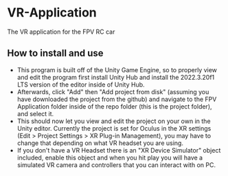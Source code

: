 # VR-Application
 The VR application for the FPV RC car
## How to install and use
- This program is built off of the Unity Game Engine, so to properly view and edit the program first install Unity Hub and install the 2022.3.20f1 LTS version of the editor inside of Unity Hub.
- Afterwards, click "Add" then "Add project from disk" (assuming you have downloaded the project from the github) and navigate to the FPV Application folder inside of the repo folder (this is the project folder), and select it.
- This should now let you view and edit the project on your own in the Unity editor. Currently the project is set for Oculus in the XR settings (Edit > Project Settings > XR Plug-in Management), you may have to change that depending on what VR headset you are using.
- If you don't have a VR Headset there is an "XR Device Simulator" object included, enable this object and when you hit play you will have a simulated VR camera and controllers that you can interact with on PC.
